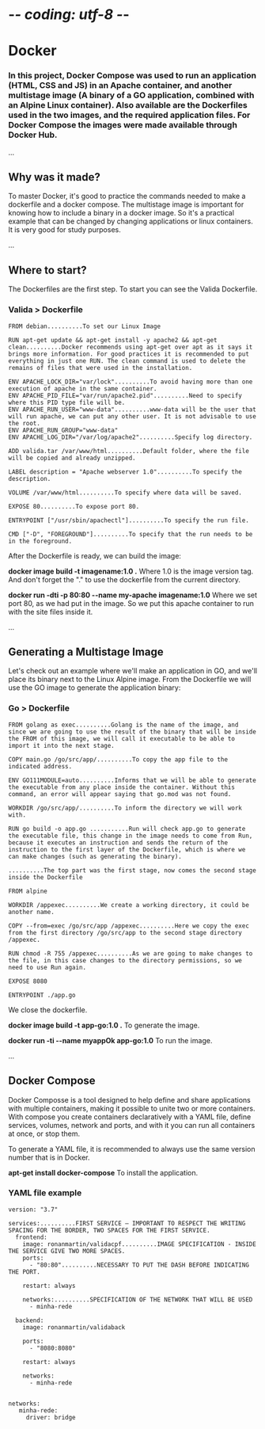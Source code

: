 # -_- coding: utf-8 -_-

# Docker

### In this project, Docker Compose was used to run an application (HTML, CSS and JS) in an Apache container, and another multistage image (A binary of a GO application, combined with an Alpine Linux container). Also available are the Dockerfiles used in the two images, and the required application files. For Docker Compose the images were made available through Docker Hub.

...

## **Why was it made?**

To master Docker, it's good to practice the commands needed to make a dockerfile and a docker compose. The multistage image is important for knowing how to include a binary in a docker image. So it's a practical example that can be changed by changing applications or linux containers. It is very good for study purposes.

...

## **Where to start?**

The Dockerfiles are the first step. To start you can see the Valida Dockerfile.

### Valida > Dockerfile

```
FROM debian..........To set our Linux Image

RUN apt-get update && apt-get install -y apache2 && apt-get clean..........Docker recommends using apt-get over apt as it says it brings more information. For good practices it is recommended to put everything in just one RUN. The clean command is used to delete the remains of files that were used in the installation.

ENV APACHE_LOCK_DIR="var/lock"..........To avoid having more than one execution of apache in the same container.
ENV APACHE_PID_FILE="var/run/apache2.pid"..........Need to specify where this PID type file will be.
ENV APACHE_RUN_USER="www-data"..........www-data will be the user that will run apache, we can put any other user. It is not advisable to use the root.
ENV APACHE_RUN_GROUP="www-data"
ENV APACHE_LOG_DIR="/var/log/apache2"..........Specify log directory.

ADD valida.tar /var/www/html..........Default folder, where the file will be copied and already unzipped.

LABEL description = "Apache webserver 1.0"..........To specify the description.

VOLUME /var/www/html..........To specify where data will be saved.

EXPOSE 80..........To expose port 80.

ENTRYPOINT ["/usr/sbin/apachectl"]..........To specify the run file.

CMD ["-D", "FOREGROUND"]..........To specify that the run needs to be in the foreground.
```

After the Dockerfile is ready, we can build the image:

**docker image build -t imagename:1.0 .** Where 1.0 is the image version tag. And don't forget the "." to use the dockerfile from the current directory.

**docker run -dti -p 80:80 --name my-apache imagename:1.0** Where we set port 80, as we had put in the image. So we put this apache container to run with the site files inside it.

...

## **Generating a Multistage Image**

Let's check out an example where we'll make an application in GO, and we'll place its binary next to the Linux Alpine image. From the Dockerfile we will use the GO image to generate the application binary:

### Go > Dockerfile

```
FROM golang as exec..........Golang is the name of the image, and since we are going to use the result of the binary that will be inside the FROM of this image, we will call it executable to be able to import it into the next stage.

COPY main.go /go/src/app/..........To copy the app file to the indicated address.

ENV GO111MODULE=auto..........Informs that we will be able to generate the executable from any place inside the container. Without this command, an error will appear saying that go.mod was not found.

WORKDIR /go/src/app/..........To inform the directory we will work with.

RUN go build -o app.go ...........Run will check app.go to generate the executable file, this change in the image needs to come from Run, because it executes an instruction and sends the return of the instruction to the first layer of the Dockerfile, which is where we can make changes (such as generating the binary).

..........The top part was the first stage, now comes the second stage inside the Dockerfile

FROM alpine

WORKDIR /appexec..........We create a working directory, it could be another name.

COPY --from=exec /go/src/app /appexec..........Here we copy the exec from the first directory /go/src/app to the second stage directory /appexec.

RUN chmod -R 755 /appexec..........As we are going to make changes to the file, in this case changes to the directory permissions, so we need to use Run again.

EXPOSE 8080

ENTRYPOINT ./app.go
```

We close the dockerfile.

**docker image build -t app-go:1.0 .** To generate the image.

**docker run -ti --name myappOk app-go:1.0** To run the image.

...

## **Docker Compose**

Docker Composse is a tool designed to help define and share applications with multiple containers, making it possible to unite two or more containers. With compose you create containers declaratively with a YAML file, define services, volumes, network and ports, and with it you can run all containers at once, or stop them.

To generate a YAML file, it is recommended to always use the same version number that is in Docker.

**apt-get install docker-compose** To install the application.

### YAML file example

```
version: "3.7"

services:..........FIRST SERVICE – IMPORTANT TO RESPECT THE WRITING SPACING FOR THE BORDER, TWO SPACES FOR THE FIRST SERVICE.
  frontend:
    image: ronanmartin/validacpf..........IMAGE SPECIFICATION - INSIDE THE SERVICE GIVE TWO MORE SPACES.
    ports:
      - "80:80"..........NECESSARY TO PUT THE DASH BEFORE INDICATING THE PORT.

    restart: always

    networks:..........SPECIFICATION OF THE NETWORK THAT WILL BE USED
      - minha-rede

  backend:
    image: ronanmartin/validaback

    ports:
      - "8080:8080"

    restart: always

    networks:
      - minha-rede


networks:
   minha-rede:
     driver: bridge
```
